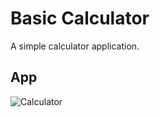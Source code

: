 # Basic Calculator

A simple calculator application.

## App
![Calculator](https://github.com/ldizon8/iOS-Development/blob/master/BasicCalculator/1.png)


